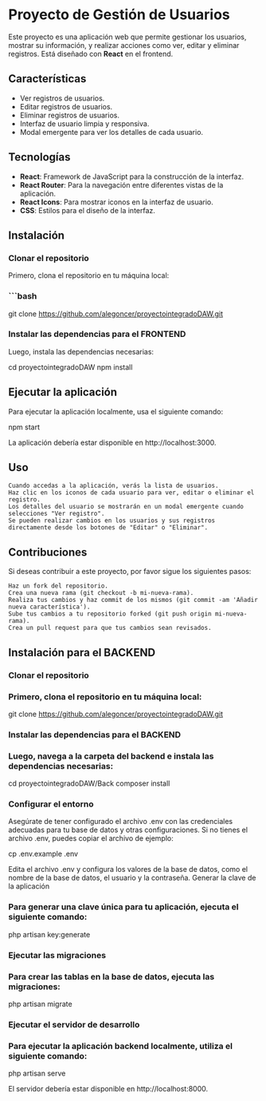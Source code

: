 # Proyecto de Gestión de Usuarios

Este proyecto es una aplicación web que permite gestionar los usuarios, mostrar su información, y realizar acciones como ver, editar y eliminar registros. Está diseñado con **React** en el frontend.

## Características

- Ver registros de usuarios.
- Editar registros de usuarios.
- Eliminar registros de usuarios.
- Interfaz de usuario limpia y responsiva.
- Modal emergente para ver los detalles de cada usuario.

## Tecnologías

- **React**: Framework de JavaScript para la construcción de la interfaz.
- **React Router**: Para la navegación entre diferentes vistas de la aplicación.
- **React Icons**: Para mostrar iconos en la interfaz de usuario.
- **CSS**: Estilos para el diseño de la interfaz.

## Instalación

### Clonar el repositorio

Primero, clona el repositorio en tu máquina local:

### ```bash

git clone https://github.com/alegoncer/proyectointegradoDAW.git

### Instalar las dependencias para el FRONTEND

Luego, instala las dependencias necesarias:

cd proyectointegradoDAW
npm install

## Ejecutar la aplicación

Para ejecutar la aplicación localmente, usa el siguiente comando:

npm start

La aplicación debería estar disponible en http://localhost:3000.

## Uso

    Cuando accedas a la aplicación, verás la lista de usuarios.
    Haz clic en los iconos de cada usuario para ver, editar o eliminar el registro.
    Los detalles del usuario se mostrarán en un modal emergente cuando selecciones "Ver registro".
    Se pueden realizar cambios en los usuarios y sus registros directamente desde los botones de "Editar" o "Eliminar".

## Contribuciones

Si deseas contribuir a este proyecto, por favor sigue los siguientes pasos:

    Haz un fork del repositorio.
    Crea una nueva rama (git checkout -b mi-nueva-rama).
    Realiza tus cambios y haz commit de los mismos (git commit -am 'Añadir nueva característica').
    Sube tus cambios a tu repositorio forked (git push origin mi-nueva-rama).
    Crea un pull request para que tus cambios sean revisados.

## Instalación para el BACKEND

### Clonar el repositorio

### Primero, clona el repositorio en tu máquina local:

git clone https://github.com/alegoncer/proyectointegradoDAW.git

### Instalar las dependencias para el BACKEND

### Luego, navega a la carpeta del backend e instala las dependencias necesarias:

cd proyectointegradoDAW/Back
composer install

### Configurar el entorno

Asegúrate de tener configurado el archivo .env con las credenciales adecuadas para tu base de datos y otras configuraciones. Si no tienes el archivo .env, puedes copiar el archivo de ejemplo:

cp .env.example .env

Edita el archivo .env y configura los valores de la base de datos, como el nombre de la base de datos, el usuario y la contraseña.
Generar la clave de la aplicación

### Para generar una clave única para tu aplicación, ejecuta el siguiente comando:

php artisan key:generate

### Ejecutar las migraciones

### Para crear las tablas en la base de datos, ejecuta las migraciones:

php artisan migrate

### Ejecutar el servidor de desarrollo

### Para ejecutar la aplicación backend localmente, utiliza el siguiente comando:

php artisan serve

El servidor debería estar disponible en http://localhost:8000.
